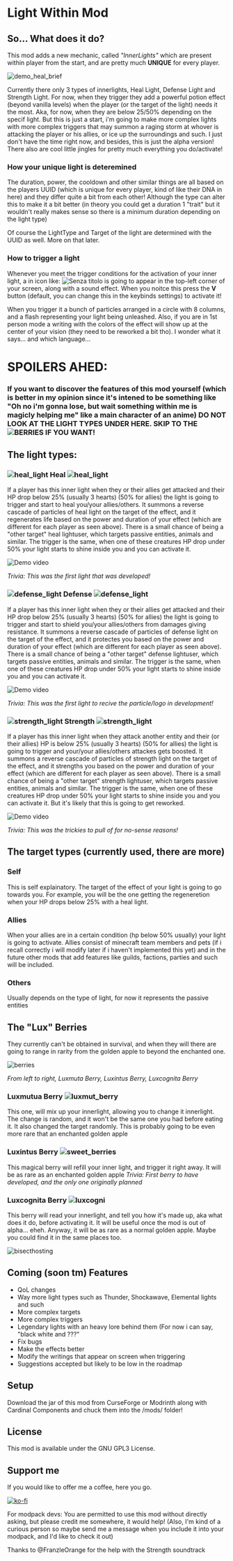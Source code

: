 # Light Within Mod

## So... What does it do?

This mod adds a new mechanic, called *"InnerLights"* which are present within player from the start, and are pretty much **UNIQUE** for every
player.

![demo_heal_brief](https://user-images.githubusercontent.com/29462910/171922554-e776af80-241a-4acc-a5f8-1d0b3f26211c.gif)


Currently there only 3 types of innerlights, Heal Light, Defense Light and Strength Light. For now, when they trigger they add a powerful potion effect (beyond vanilla levels) when the player (or the target of the light) needs it the most. Aka, for now, when they are below 25/50% depending on the specif light.
But this is just a start, i'm going to make more complex lights with more complex triggers that may summon a raging storm at whover is attacking the player or his allies, or ice up the surroundings and such. I just don't have the time right now, and besides, this is just the alpha version!
There also are cool little jingles for pretty much everything you do/activate!

### How your unique light is deteremined
The duration, power, the cooldown and other similar things are all based on the players UUID (which is unique for every player, kind of like their DNA in here) and they differ quite a bit from each other! Although the type can alter this to make it a bit better (in theory you could get a duration 1 "trait" but it wouldn't really makes sense so there is a minimum duration depending on the light type)

Of course the LightType and Target of the light are determined with the UUID as well. More on that later.

### How to trigger a light
Whenever you meet the trigger conditions for the activation of your inner light, a in icon like: ![Senza titolo](https://user-images.githubusercontent.com/29462910/171919382-d65f6f72-4a84-44f9-9ebb-62283755793e.png) is going to appear in the top-left corner of your screen, along with a sound effect. When you noitce this press the **V** button (default, you can change this in the keybinds settings) to activate it!

When you trigger it a bunch of particles arranged in a circle with 8 columns, and a flash representing your light being unleashed. Also, if you are in 1st person mode a writing with the colors of the effect will show up at the center of your vision (they need to be reworked a bit tho). I wonder what it says... and which language...


# SPOILERS AHED: 
### If you want to discover the features of this mod yourself (which is better in my opinion since it's intened to be something like "Oh no i'm gonna lose, but wait something within me is magicly helping me" like a main character of an anime) DO NOT LOOK AT THE LIGHT TYPES UNDER HERE. SKIP TO THE ![BERRIES](https://github.com/Emafire003/LightWithin#the-lux-berries) IF YOU WANT!


## The light types:
### ![heal_light](https://user-images.githubusercontent.com/29462910/171918792-79693d99-249f-45b6-82cc-a2bb81facbea.png) Heal ![heal_light](https://user-images.githubusercontent.com/29462910/171918792-79693d99-249f-45b6-82cc-a2bb81facbea.png)
If a player has this inner light when they or their allies get attacked and their HP drop below 25% (usually 3 hearts) (50% for allies) the light is going to trigger and start to heal you/your allies/others. It summons a reverse cascade of particles of heal light on the target of the effect, and it regenerates life based on the power and duration of your effect (which are different for each player as seen above).
There is a small chance of being a "other target" heal lightuser, which targets passive entities, animals and similar. The trigger is the same, when one of these creatures HP drop under 50% your light starts to shine inside you and you can activate it.

![Demo video](https://youtu.be/n2U2m_OYyW8)

*Trivia: This was the first light that was developed!*

### ![defense_light](https://user-images.githubusercontent.com/29462910/171918951-fc2e9a01-0384-48a5-9472-b0f212053f4b.png) Defense ![defense_light](https://user-images.githubusercontent.com/29462910/171918951-fc2e9a01-0384-48a5-9472-b0f212053f4b.png)
If a player has this inner light when they or their allies get attacked and their HP drop below 25% (usually 3 hearts) (50% for allies) the light is going to trigger and start to shield you/your allies/others from damages giving resistance. It summons a reverse cascade of particles of defense light on the target of the effect, and it protectes you based on the power and duration of your effect (which are different for each player as seen above).
There is a small chance of being a "other target" defense lightuser, which targets passive entities, animals and similar. The trigger is the same, when one of these creatures HP drop under 50% your light starts to shine inside you and you can activate it.

![Demo video](https://youtu.be/vaMZ8sPw9bY)

*Trivia: This was the first light to recive the particle/logo in development!*

### ![strength_light](https://user-images.githubusercontent.com/29462910/171918991-6c40ce1f-9aca-4a2c-ba3f-1c7b8ace63c7.png) Strength ![strength_light](https://user-images.githubusercontent.com/29462910/171918991-6c40ce1f-9aca-4a2c-ba3f-1c7b8ace63c7.png)
If a player has this inner light when they attack another entity and their (or their allies) HP is below 25% (usually 3 hearts) (50% for allies) the light is going to trigger and your/your allies/others attackes gets boosted. It summons a reverse cascade of particles of strength light on the target of the effect, and it strengths you based on the power and duration of your effect (which are different for each player as seen above).
There is a small chance of being a "other target" strength lightuser, which targets passive entities, animals and similar. The trigger is the same, when one of these creatures HP drop under 50% your light starts to shine inside you and you can activate it. But it's likely that this is going to get reworked.

![Demo video](https://youtu.be/fR4cRF6opM8)

*Trivia: This was the trickies to pull of for no-sense reasons!*

## The target types (currently used, there are more)
### Self
This is self explainatory. The target of the effect of your light is going to go towards you. For example, you will be the one getting the regeneretion when your HP drops below 25% with a heal light.

### Allies
When your allies are in a certain condition (hp below 50% usually) your light is going to activate. Allies consist of minecraft team members and pets (if i recall correctly i will modify later if i haven't implemented this yet) and in the future other mods that add features like guilds, factions, parties and such will be included.

### Others
Usually depends on the type of light, for now it represents the passive entities

## The "Lux" Berries
They currently can't be obtained in survival, and when they will there are going to range in rarity from the golden apple to beyond the enchanted one.

![berries](https://user-images.githubusercontent.com/29462910/171917861-fd2f614a-b691-4a2b-b596-eabe64e2ff65.gif)

*From left to right, Luxmuta Berry, Luxintus Berry, Luxcognita Berry*

### Luxmutua Berry ![luxmut_berry](https://user-images.githubusercontent.com/29462910/171920401-c0134016-6a9f-453d-8f4b-2afad5165b17.png)

This one, will mix up your innerlight, allowing you to change it innerlight. The change is random, and it won't be the same one you had before eating it. It also changed the target randomly. This is probably going to be even more rare that an enchanted golden apple

### Luxintus Berry ![sweet_berries](https://user-images.githubusercontent.com/29462910/171920163-2cdb1586-ded6-47ba-97ea-0d259be72187.png)

This magical berry will refill your inner light, and trigger it right away. It will be as rare as an enchanted golden apple
*Trivia: First berry to have developed, and the only one originally planned*

### Luxcognita Berry ![luxcogni](https://user-images.githubusercontent.com/29462910/171920418-17c52b5a-0fa5-497b-94a8-7e5d3ea7c3c4.png) 

This berry will read your innerlight, and tell you how it's made up, aka what does it do, before activating it. It will be useful once the mod is out of alpha... eheh. Anyway, it will be as rare as a normal golden apple. Maybe you could find it in the same places too.

![bisecthosting](https://www.bisecthosting.com/partners/custom-banners/e9c85d2a-cafa-4e2f-98bf-4f62bd9e951c.png)

## Coming (soon tm) Features
- QoL changes
- Way more light types such as Thunder, Shockawave, Elemental lights and such 
- More complex targets
- More complex triggers
- Legendary lights with an heavy lore behind them (For now i can say, "black white and ???"
- Fix bugs
- Make the effects better
- Modify the writings that appear on screen when triggering
- Suggestions accepted but likely to be low in the roadmap

## Setup

Download the jar of this mod from CurseForge or Modrinth along with Cardinal Components and chuck them into the /mods/ folder!

## License

This mod is available under the GNU GPL3 License.

## Support me
If you would like to offer me a coffee, here you go.

[![ko-fi](https://ko-fi.com/img/githubbutton_sm.svg)](https://ko-fi.com/S6S88307C)

For modpack devs: You are permitted to use this mod without directly asking, but please credit me somewhere, it would help! (Also, I'm kind of a curious person so maybe send me a message when you include it into your modpack, and I'd like to check it out)

Thanks to @FranzleOrange for the help with the Strength soundtrack
